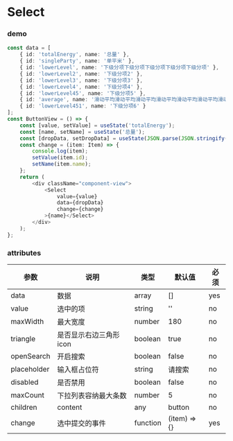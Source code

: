 # Select

### demo
```typescript jsx
const data = [
    { id: 'totalEnergy', name: '总量' },
    { id: 'singleParty', name: '单平米' },
    { id: 'lowerLevel', name: '下级分项下级分项下级分项下级分项下级分项' },
    { id: 'lowerLevel2', name: '下级分项2' },
    { id: 'lowerLevel3', name: '下级分项3' },
    { id: 'lowerLevel4', name: '下级分项4' },
    { id: 'lowerLevel45', name: '下级分项5' },
    { id: 'average', name: '滑动平均滑动平均滑动平均滑动平均滑动平均滑动平均滑动平均滑动平均', disabled: true },
    { id: 'lowerLevel451', name: '下级分项6' }
];
const ButtonView = () => {
    const [value, setValue] = useState('totalEnergy');
    const [name, setName] = useState('总量');
    const [dropData, setDropData] = useState(JSON.parse(JSON.stringify(data)));
    const change = (item: Item) => {
        console.log(item);
        setValue(item.id);
        setName(item.name);
    };
    return (
        <div className="component-view">
            <Select
                value={value}
                data={dropData}
                change={change}
            >{name}</Select>
        </div>
    );
};
```

### attributes
| 参数     | 说明  | 类型    | 默认值  | 必须    |
| ------- | ---- | ------ | ------- | ------ |
| data    | 数据 | array | [] | yes     |
| value   | 选中的项 | string | '' | no |
| maxWidth   | 最大宽度 | number | 180 | no   |
| triangle   | 是否显示右边三角形icon | boolean | true | no   |
| openSearch   | 开启搜索 | boolean | false | no   |
| placeholder   | 输入框占位符 | string | 请搜索 | no   |
| disabled   | 是否禁用 | boolean | false | no   |
| maxCount   | 下拉列表容纳最大条数 | number | 5 | no   |
| children   | content | any | button | no   |
| change   | 选中提交的事件 | function | (item) => {} | yes   |
